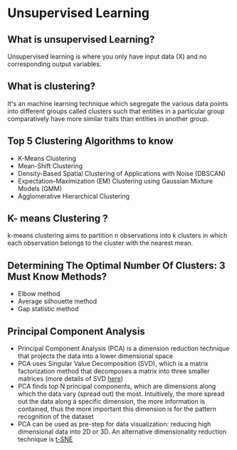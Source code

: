 # Unsupervised Learning

## What is unsupervised Learning? </br>
Unsupervised learning is where you only have input data (X) and no corresponding output variables.

## What is clustering?</br>
It's an machine learning technique which segregate the various data points into different groups called clusters such that
entities in a particular group comparatively have more similar traits than entities in another group.

## Top 5 Clustering Algorithms to know

  - K-Means Clustering
  - Mean-Shift Clustering
  - Density-Based Spatial Clustering of Applications with Noise (DBSCAN)
  - Expectation–Maximization (EM) Clustering using Gaussian Mixture Models (GMM)
  - Agglomerative Hierarchical Clustering

## K- means Clustering ?
k-means clustering aims to partition n observations into k clusters in which each observation belongs to the cluster with the nearest mean.

## Determining The Optimal Number Of Clusters: 3 Must Know Methods?
- Elbow method
- Average silhouette method
- Gap statistic method

## Principal Component Analysis
* Principal Component Analysis (PCA) is a dimension reduction technique that projects
the data into a lower dimensional space
* PCA uses Singular Value Decomposition (SVD), which is a matrix factorization method
that decomposes a matrix into three smaller matrices (more details of SVD [here](https://en.wikipedia.org/wiki/Singular-value_decomposition))
* PCA finds top N principal components, which are dimensions along which the data vary
(spread out) the most. Intuitively, the more spread out the data along a specific dimension,
the more information is contained, thus the more important this dimension is for the
pattern recognition of the dataset
* PCA can be used as pre-step for data visualization: reducing high dimensional data
into 2D or 3D. An alternative dimensionality reduction technique is [t-SNE](https://lvdmaaten.github.io/tsne/)
